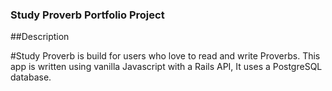 ### Study Proverb Portfolio Project

##Description

#Study Proverb is build for users who love to read and write Proverbs.
This app is written using vanilla Javascript with a Rails API, It uses a PostgreSQL database.
